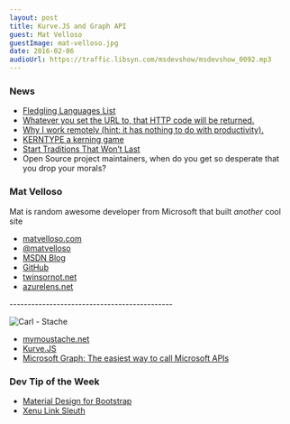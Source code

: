 ```yaml
---
layout: post
title: Kurve.JS and Graph API
guest: Mat Velloso
guestImage: mat-velloso.jpg
date: 2016-02-06
audioUrl: https://traffic.libsyn.com/msdevshow/msdevshow_0092.mp3
---
```


### News

 - [Fledgling Languages List](http://fll.presidentbeef.com/)
 - [Whatever you set the URL to, that HTTP code will be returned.](http://codes.io/)
 - [Why I work remotely (hint: it has nothing to do with productivity).](https://m.signalvnoise.com/why-i-work-remotely-hint-it-has-nothing-to-do-with-productivity-34ace30f74fc#.4jiczl6ds)
 - [KERNTYPE a kerning game](http://type.method.ac/#)
 - [Start Traditions That Won’t Last](https://medium.com/@robbieallen/start-traditions-that-won-t-last-4aa49abaf6e4#.x696m24t6)
 - Open Source project maintainers, when do you get so desperate that you drop your morals?

### Mat Velloso 

Mat is random awesome developer from Microsoft that built _*another*_ cool site
 
 - [matvelloso.com](http://www.matvelloso.com/)
 - [@matvelloso](https://twitter.com/matvelloso)
 - [MSDN Blog](http://blogs.msdn.com/b/velloso/)
 - [GitHub](https://github.com/matvelloso)
 - [twinsornot.net](https://twinsornot.net/#)
 - [azurelens.net](http://azurelens.net/)

--------------------------------------------- 

![Carl - Stache](carl-stache.jpg)

 - [mymoustache.net](https://www.mymoustache.net/)
 - [Kurve.JS](https://github.com/MicrosoftDX/kurvejs)
 - [Microsoft Graph: The easiest way to call Microsoft APIs](https://graph.microsoft.io/en-us/)

### Dev Tip of the Week

 - [Material Design for Bootstrap](http://mdbootstrap.com/)
 - [Xenu Link Sleuth](http://home.snafu.de/tilman/xenulink.html)
